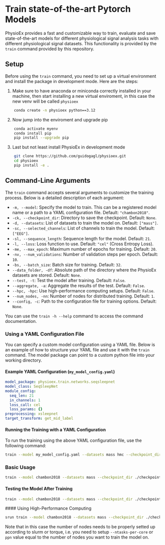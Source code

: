 # Train state-of-the-art Pytorch Models

PhysioEx provides a fast and customizable way to train, evaluate and save state-of-the-art models for different physiological signal analysis tasks with different physiological signal datasets. This functionality is provided by the `train` command provided by this repository.

## Setup

Before using the `train` command, you need to set up a virtual environment and install the package in development mode. Here are the steps:

1. Make sure to have anaconda or miniconda correctly installed in your machine, then start installing a new virtual enviroment, in this case the new venv will be called `physioex`
```bash
    conda create -n physioex python==3.12
```    

2. Now jump into the enviroment and upgrade pip
```bash
    conda activate myenv
    conda install pip
    pip install --upgrade pip
```

3. Last but not least install PhysioEx in development mode
```bash
    git clone https://github.com/guidogagl/physioex.git
    cd physioex
    pip install -e .
```    

## Command-Line Arguments

The `train` command accepts several arguments to customize the training process. Below is a detailed description of each argument:

- `-m, --model`: Specify the model to train. This can be a registered model name or a path to a YAML configuration file. Default: `"chambon2018"`.
- `-ck, --checkpoint_dir`: Directory to save the checkpoint. Default: `None`.
- `-d, --datasets`: List of datasets to train the model on. Default: `["mass"]`.
- `-sc, --selected_channels`: List of channels to train the model. Default: `["EEG"]`.
- `-sl, --sequence_length`: Sequence length for the model. Default: `21`.
- `-l, --loss`: Loss function to use. Default: `"cel"` (Cross Entropy Loss).
- `-me, --max_epoch`: Maximum number of epochs for training. Default: `20`.
- `-nv, --num_validations`: Number of validation steps per epoch. Default: `10`.
- `-bs, --batch_size`: Batch size for training. Default: `32`.
- `--data_folder, -df`: Absolute path of the directory where the PhysioEx datasets are stored. Default: `None`.
- `--test, -t`: Test the model after training. Default: `False`.
- `--aggregate, -a`: Aggregate the results of the test. Default: `False`.
- `--hpc, -hpc`: Use high-performance computing setups. Default: `False`.
- `--num_nodes, -nn`: Number of nodes for distributed training. Default: `1`.
- `--config, -c`: Path to the configuration file for training options. Default: `None`.

You can use the `train -h --help` command to access the command documentation.

### Using a YAML Configuration File

You can specify a custom model configuration using a YAML file. Below is an example of how to structure your YAML file and use it with the `train` command. The model package can point to a custom python file into your working directory.

#### Example YAML Configuration (`my_model_config.yaml`)

```yaml
model_package: physioex.train.networks.seqsleepnet
model_class: SeqSleepNet
module_config:
  seq_len: 21
  in_channels: 1
  loss_call: cel
  loss_params: {}
preprocessing: xsleepnet
target_transform: get_mid_label
```

#### Running the Training with a YAML Configuration

To run the training using the above YAML configuration file, use the following command:

```bash
train --model my_model_config.yaml --datasets mass hmc --checkpoint_dir ./checkpoints --max_epoch 20 --batch_size 32
```

### Basic Usage

```bash
train --model chambon2018 --datasets mass --checkpoint_dir ./checkpoints --max_epoch 20 --batch_size 32
```
#### Testing the Model After Training

```bash
train --model chambon2018 --datasets mass --checkpoint_dir ./checkpoints --max_epoch 20 --batch_size 32 --test
```

#### Using High-Performance Computing

```bash
srun train --model chambon2018 --datasets mass --checkpoint_dir ./checkpoints --max_epoch 20 --batch_size 32 --hpc --num_nodes 4
```

Note that in this case the number of nodes needs to be properly setted up according to slurm or torque, i.e. you need to setup `--ntasks-per-core` or `ppn` value equal to the number of nodes you want to train the model on.  
